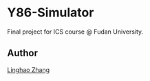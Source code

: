 # Y86-Simulator
Final project for ICS course @ Fudan University.

## Author
[Linghao Zhang](https://github.com/dnc1994)